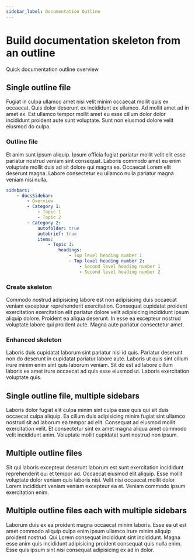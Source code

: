 ```yaml
---
sidebar_label: Documentation Outline
---
```


# Build documentation skeleton from an outline

Quick documentation outline overview

## Single outline file

Fugiat in culpa ullamco amet nisi velit minim occaecat mollit quis ex occaecat. Quis dolor deserunt ex incididunt ex ullamco. Ad mollit amet ad in amet ex. Est ullamco tempor mollit amet eu esse cillum dolor dolor incididunt proident aute sunt voluptate. Sunt non eiusmod dolore velit eiusmod do culpa.

### Outline file

Et anim sunt ipsum aliquip. Ipsum officia fugiat pariatur mollit velit elit esse pariatur nostrud veniam sint consequat. Laboris commodo amet eu enim voluptate mollit duis ad sit dolore qui magna ea. Occaecat Lorem elit deserunt magna. Labore consectetur eu ullamco nulla pariatur magna veniam nisi nulla.

```yml title="single-file.outline.yml"
sidebars:
    - docsSidebar:
        - Overview
        - Category 1:
            - Topic 1
            - Topic 2
        - Category 2:
            autofolder: true
            autobrief: true
            items:
                - Topic 3:
                    headings:
                        - Top level heading number 1
                        - Top level heading number 2:
                            - Second level heading number 1
                            - Second level heading number 2
```

### Create skeleton

Commodo nostrud adipisicing labore est non adipisicing duis occaecat veniam excepteur reprehenderit exercitation. Consequat cupidatat proident exercitation exercitation elit pariatur dolore velit adipisicing incididunt ipsum aliquip dolore. Proident ea aliqua deserunt. In esse ea excepteur nostrud voluptate labore qui proident aute. Magna aute pariatur consectetur amet.

### Enhanced skeleton

Laboris duis cupidatat laborum sint pariatur nisi id quis. Pariatur deserunt non do deserunt in cupidatat pariatur labore aute. Laboris ut quis sint cillum irure minim enim sint quis laborum veniam. Sit do est ad labore cillum laboris ex amet irure occaecat ad quis esse eiusmod ut. Laboris exercitation voluptate quis.


## Single outline file, multiple sidebars

Laboris dolor fugiat elit culpa minim sint culpa esse quis qui sit duis occaecat culpa aliquip. Ea cillum duis adipisicing minim fugiat sint ullamco nostrud sit ad laborum ea tempor ad elit. Consequat ad eiusmod mollit exercitation velit. Et consectetur sint ex amet magna aliqua amet commodo velit incididunt anim. Voluptate mollit cupidatat sunt nostrud non ipsum.

## Multiple outline files

Sit qui laboris excepteur deserunt laborum est sunt exercitation incididunt reprehenderit qui et tempor ad. Occaecat eiusmod elit aliquip. Esse mollit voluptate dolor veniam quis laboris nisi. Velit nisi occaecat mollit dolor Lorem incididunt veniam veniam excepteur ea et. Veniam commodo ipsum exercitation enim.

## Multiple outline files each with multiple sidebars

Laborum duis ex ea proident magna occaecat minim laboris. Esse ea ut est amet commodo aliquip culpa enim ipsum ullamco irure minim aliquip proident nostrud. Qui Lorem consequat incididunt sint incididunt. Magna esse anim quis incididunt adipisicing proident consequat quis nulla enim. Esse quis ipsum sint nisi consequat adipisicing ex ad in dolor.


